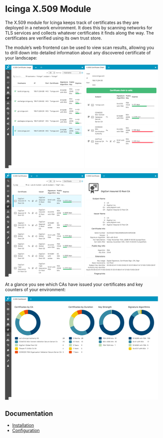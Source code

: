 # Icinga X.509 Module

The X.509 module for Icinga keeps track of certificates as they are deployed in a network environment.
It does this by scanning networks for TLS services and collects whatever certificates it finds along the way.
The certificates are verified using its own trust store.

The module’s web frontend can be used to view scan results, allowing you to drill down into detailed information
about any discovered certificate of your landscape:

![X.509 Usage](res/x509-usage.png "X.509 Usage")

![X.509 Certificates](res/x509-certificates.png "X.509 Certificates")

At a glance you see which CAs have issued your certificates and key counters of your environment:

![X.509 Dashboard](res/x509-dashboard.png "X.509 Dashboard")

## Documentation

* [Installation](02-Installation.md)
* [Configuration](03-Configuration.md)
